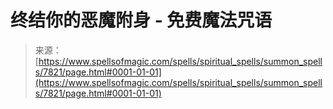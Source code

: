 <!--yml

分类：未分类

日期：2024年06月12日 18:42:56

-->

# 终结你的恶魔附身 - 免费魔法咒语

> 来源：[https://www.spellsofmagic.com/spells/spiritual_spells/summon_spells/7821/page.html#0001-01-01](https://www.spellsofmagic.com/spells/spiritual_spells/summon_spells/7821/page.html#0001-01-01)
